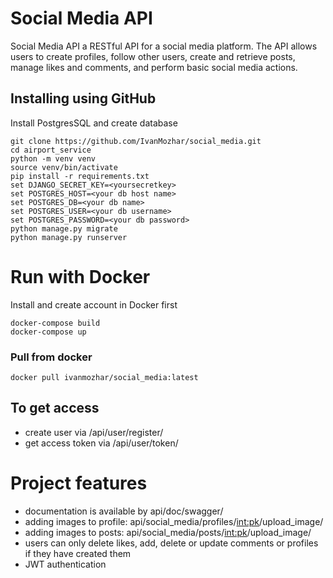 # Social Media API
Social Media API a RESTful API for a social media platform. 
The API allows users to create profiles, follow other users,
create and retrieve posts, manage likes and comments,
and perform basic social media actions.
## Installing using GitHub
Install PostgresSQL and create database

```
git clone https://github.com/IvanMozhar/social_media.git
cd airport_service
python -m venv venv
source venv/bin/activate
pip install -r requirements.txt
set DJANGO_SECRET_KEY=<yoursecretkey>
set POSTGRES_HOST=<your db host name>
set POSTGRES_DB=<your db name>
set POSTGRES_USER=<your db username>
set POSTGRES_PASSWORD=<your db password>
python manage.py migrate
python manage.py runserver
```
# Run with Docker
Install and create account in Docker first
```
docker-compose build
docker-compose up
```
### Pull from docker
```
docker pull ivanmozhar/social_media:latest
```

## To get access
- create user via /api/user/register/
- get access token via /api/user/token/

# Project features
- documentation is available by api/doc/swagger/
- adding images to profile: api/social_media/profiles/<int:pk>/upload_image/
- adding images to posts: api/social_media/posts/<int:pk>/upload_image/
- users can only delete likes, add, delete or update comments or profiles if they have created them
- JWT authentication
